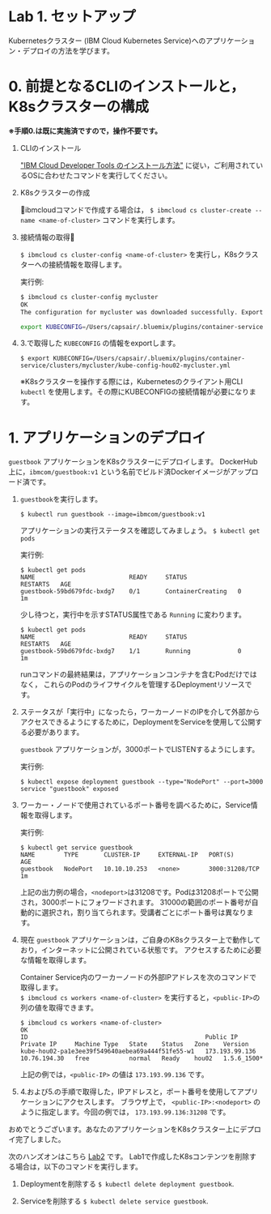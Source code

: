 # Lab 1. セットアップ

Kubernetesクラスター (IBM Cloud Kubernetes Service)へのアプリケーション・デプロイの方法を学びます。

# 0. 前提となるCLIのインストールと，K8sクラスターの構成

**※手順0.は既に実施済ですので，操作不要です。**

1. CLIのインストール

    ["IBM Cloud Developer Tools のインストール方法"](https://console.bluemix.net/docs/cli/index.html#overview) に従い，ご利用されているOSに合わせたコマンドを実行してください。

2. K8sクラスターの作成
    
    ibmcloudコマンドで作成する場合は， `$ ibmcloud cs cluster-create --name <name-of-cluster>` コマンドを実行します。

3. 接続情報の取得
   
    `$ ibmcloud cs cluster-config <name-of-cluster>` を実行し，K8sクラスターへの接続情報を取得します。

    実行例: 

    ```bash.sh
    $ ibmcloud cs cluster-config mycluster
    OK
    The configuration for mycluster was downloaded successfully. Export environment variables to start using Kubernetes.

    export KUBECONFIG=/Users/capsair/.bluemix/plugins/container-service/clusters/mycluster/kube-config-hou02-mycluster.yml
    ```
 
4. 3.で取得した `KUBECONFIG` の情報をexportします。

    `$ export KUBECONFIG=/Users/capsair/.bluemix/plugins/container-service/clusters/mycluster/kube-config-hou02-mycluster.yml`

    ※K8sクラスターを操作する際には，Kubernetesのクライアント用CLI `kubectl` を使用します。その際にKUBECONFIGの接続情報が必要になります。


# 1. アプリケーションのデプロイ

`guestbook` アプリケーションをK8sクラスターにデプロイします。
DockerHub上に，`ibmcom/guestbook:v1` という名前でビルド済Dockerイメージがアップロード済です。

1. `guestbook`を実行します。

   ```$ kubectl run guestbook --image=ibmcom/guestbook:v1```

   アプリケーションの実行ステータスを確認してみましょう。
   `$ kubectl get pods`

   実行例:

   ```console
   $ kubectl get pods
   NAME                          READY     STATUS              RESTARTS   AGE
   guestbook-59bd679fdc-bxdg7    0/1       ContainerCreating   0          1m
   ```
   少し待つと，実行中を示すSTATUS属性である `Running` に変わります。
   
   ```console
   $ kubectl get pods
   NAME                          READY     STATUS              RESTARTS   AGE
   guestbook-59bd679fdc-bxdg7    1/1       Running             0          1m
   ```
   
   runコマンドの最終結果は，アプリケーションコンテナを含むPodだけではなく，
   これらのPodのライフサイクルを管理するDeploymentリソースです。
 
   
3. ステータスが「実行中」になったら，ワーカーノードのIPを介して外部からアクセスできるようにするために，DeploymentをServiceを使用して公開する必要があります。

   `guestbook` アプリケーションが，3000ポートでLISTENするようにします。
   
   実行例:

   ```console
   $ kubectl expose deployment guestbook --type="NodePort" --port=3000
   service "guestbook" exposed
   ```

4. ワーカー・ノードで使用されているポート番号を調べるために，Service情報を取得します。
   
   実行例:

   ```console
   $ kubectl get service guestbook
   NAME        TYPE       CLUSTER-IP     EXTERNAL-IP   PORT(S)          AGE
   guestbook   NodePort   10.10.10.253   <none>        3000:31208/TCP   1m
   ```
   
   上記の出力例の場合，`<nodeport>`は31208です。Podは31208ポートで公開され，3000ポートにフォワードされます。
   31000の範囲のポート番号が自動的に選択され，割り当てられます。受講者ごとにポート番号は異なります。

5. 現在 `guestbook` アプリケーションは，ご自身のK8sクラスター上で動作しており，インターネットに公開されている状態です。
   アクセスするために必要な情報を取得します。

   Container Service内のワーカーノードの外部IPアドレスを次のコマンドで取得します。  
   `$ ibmcloud cs workers <name-of-cluster>` を実行すると，`<public-IP>`の列の値を取得できます。
   
   ```console
   $ ibmcloud cs workers <name-of-cluster>
   OK
   ID                                                 Public IP        Private IP     Machine Type   State    Status   Zone    Version  
   kube-hou02-pa1e3ee39f549640aebea69a444f51fe55-w1   173.193.99.136   10.76.194.30   free           normal   Ready    hou02   1.5.6_1500*
   ```
   
   上記の例では，`<public-IP>` の値は `173.193.99.136` です。
   
6. 4.および5.の手順で取得した，IPアドレスと，ポート番号を使用してアプリケーションにアクセスします。
   ブラウザ上で， `<public-IP>:<nodeport>` のように指定します。今回の例では， `173.193.99.136:31208` です。


おめでとうございます。あなたのアプリケーションをK8sクラスター上にデプロイ完了しました。

次のハンズオンはこちら [Lab2](../Lab2/README.md) です。 
Lab1で作成したK8sコンテンツを削除する場合は，以下のコマンドを実行します。

  1. Deploymentを削除する `$ kubectl delete deployment guestbook`.

  2. Serviceを削除する `$ kubectl delete service guestbook`.

